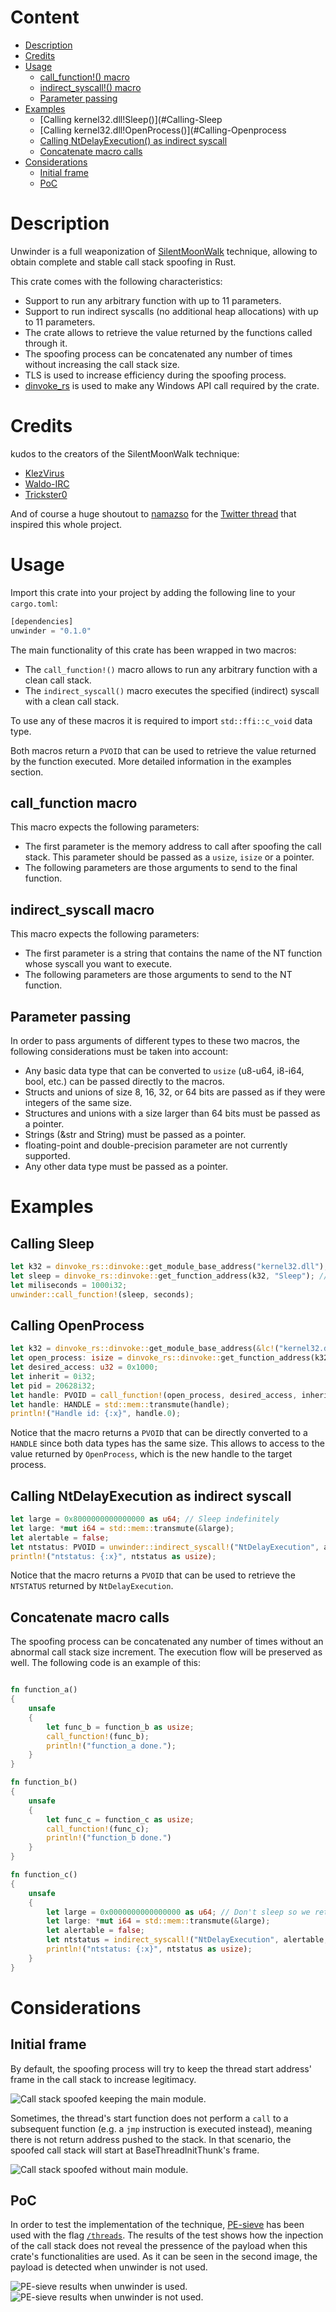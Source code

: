 # Content

- [Description](#Decription)
- [Credits](#Credits)
- [Usage](#usage)
  - [call_function!() macro](#call_function-macro)
  - [indirect_syscall!() macro](#indirect_syscall-macro)
  - [Parameter passing](#Parameter-passing)
- [Examples](#examples)
  - [Calling kernel32.dll!Sleep()](#Calling-Sleep
  - [Calling kernel32.dll!OpenProcess()](#Calling-Openprocess
  - [Calling NtDelayExecution() as indirect syscall](#Calling-NtDelayExecution-as-indirect-syscall)
  - [Concatenate macro calls](#Concatenate-macro-calls)
- [Considerations](#Considerations)
  - [Initial frame](#Initial-frame)
  - [PoC](#PoC)

# Description

Unwinder is a full weaponization of [SilentMoonWalk](https://github.com/klezVirus/SilentMoonwalk) technique, allowing to obtain complete and stable call stack spoofing in Rust.

This crate comes with the following characteristics:
* Support to run any arbitrary function with up to 11 parameters.
* Support to run indirect syscalls (no additional heap allocations) with up to 11 parameters.
* The crate allows to retrieve the value returned by the functions called through it.
* The spoofing process can be concatenated any number of times without increasing the call stack size.
* TLS is used to increase efficiency during the spoofing process.
* [dinvoke_rs](https://crates.io/crates/dinvoke_rs) is used to make any Windows API call required by the crate.

# Credits
kudos to the creators of the SilentMoonWalk technique:

* [KlezVirus](https://twitter.com/KlezVirus)
* [Waldo-IRC](https://twitter.com/waldoirc)
* [Trickster0](https://twitter.com/trickster012)

And of course a huge shoutout to [namazso](https://twitter.com/namazso) for the [Twitter thread](https://twitter.com/namazso/status/1442313752767045635?s=20&t=wxBHvf95-XtkPEevjcgbPg) that inspired this whole project.

# Usage

Import this crate into your project by adding the following line to your `cargo.toml`:

```rust
[dependencies]
unwinder = "0.1.0"
```

The main functionality of this crate has been wrapped in two macros:
* The `call_function!()` macro allows to run any arbitrary function with a clean call stack.
* The `indirect_syscall()` macro executes the specified (indirect) syscall with a clean call stack.

To use any of these macros it is required to import `std::ffi::c_void` data type.

Both macros return a `PVOID` that can be used to retrieve the value returned by the function executed. More detailed information in the examples section.

## call_function macro

This macro expects the following parameters:
* The first parameter is the memory address to call after spoofing the call stack. This parameter should be passed as a `usize`, `isize` or a pointer.
* The following parameters are those arguments to send to the final function.

## indirect_syscall macro

This macro expects the following parameters:
* The first parameter is a string that contains the name of the NT function whose syscall you want to execute.
* The following parameters are those arguments to send to the NT function.

## Parameter passing

In order to pass arguments of different types to these two macros, the following considerations must be taken into account:
* Any basic data type that can be converted to `usize` (u8-u64, i8-i64, bool, etc.) can be passed directly to the macros.
* Structs and unions of size 8, 16, 32, or 64 bits are passed as if they were integers of the same size.
* Structures and unions with a size larger than 64 bits must be passed as a pointer.
* Strings (&str and String) must be passed as a pointer.
* floating-point and double-precision parameter are not currently supported. 
* Any other data type must be passed as a pointer.

# Examples
## Calling Sleep

```rust
let k32 = dinvoke_rs::dinvoke::get_module_base_address("kernel32.dll");
let sleep = dinvoke_rs::dinvoke::get_function_address(k32, "Sleep"); // Memory address of kernel32.dll!Sleep() 
let miliseconds = 1000i32;
unwinder::call_function!(sleep, seconds);
```
## Calling OpenProcess

```rust
let k32 = dinvoke_rs::dinvoke::get_module_base_address(&lc!("kernel32.dll")); 
let open_process: isize = dinvoke_rs::dinvoke::get_function_address(k32, "Openprocess");
let desired_access: u32 = 0x1000;
let inherit = 0i32;
let pid = 20628i32;
let handle: PVOID = call_function!(open_process, desired_access, inherit, pid);
let handle: HANDLE = std::mem::transmute(handle);
println!("Handle id: {:x}", handle.0);
```

Notice that the macro returns a `PVOID` that can be directly converted to a `HANDLE` since both data types has the same size. This allows to access to the value returned by `OpenProcess`, which is the new handle to the target process.

## Calling NtDelayExecution as indirect syscall

```rust
let large = 0x8000000000000000 as u64; // Sleep indefinitely
let large: *mut i64 = std::mem::transmute(&large);
let alertable = false;
let ntstatus: PVOID = unwinder::indirect_syscall!("NtDelayExecution", alertable, large);
println!("ntstatus: {:x}", ntstatus as usize);
```
Notice that the macro returns a `PVOID` that can be used to retrieve the `NTSTATUS` returned by `NtDelayExecution`.

## Concatenate macro calls

The spoofing process can be concatenated any number of times without an abnormal call stack size increment. The execution flow will be preserved as well. The following code is an example of this:
```rust

fn function_a()
{
	unsafe
	{
    	let func_b = function_b as usize;
    	call_function!(func_b);
    	println!("function_a done.");
	}
}

fn function_b()
{
	unsafe
	{
    	let func_c = function_c as usize;
    	call_function!(func_c);
    	println!("function_b done.")
	}
}

fn function_c()
{
	unsafe
	{
		let large = 0x0000000000000000 as u64; // Don't sleep so we return to function_b, allowing to check the execution flow preservation.
		let large: *mut i64 = std::mem::transmute(&large);
		let alertable = false;
		let ntstatus = indirect_syscall!("NtDelayExecution", alertable, large);
		println!("ntstatus: {:x}", ntstatus as usize);
	}
}
```

# Considerations
## Initial frame

By default, the spoofing process will try to keep the thread start address' frame in the call stack to increase legitimacy.

![Call stack spoofed keeping the main module.](/images/main_kept.jpg "Call stack spoofed keeping the main module")


Sometimes, the thread's start function does not perform a `call` to a subsequent function (e.g. a `jmp` instruction is executed instead), meaning there is not return address pushed to the stack. In that scenario, the spoofed call stack will start at BaseThreadInitThunk's frame.

![Call stack spoofed without main module.](/images/no_main.png "Call stack spoofed without main module")


## PoC

In order to test the implementation of the technique, [PE-sieve](https://github.com/hasherezade/pe-sieve) has been used with the flag [`/threads`](https://github.com/hasherezade/pe-sieve/wiki/4.9.-Scan-threads-callstack-(threads)). The results of the test shows how the inpection of the call stack does not reveal the pressence of the payload when this crate's functionalities are used. As it can be seen in the second image, the payload is detected when unwinder is not used.

![PE-sieve results when unwinder is used.](/images/spoofed.png "PE-sieve results when unwinder is used")
![PE-sieve results when unwinder is not used.](/images/not_spoofed.png "PE-sieve results when unwinder is used")
